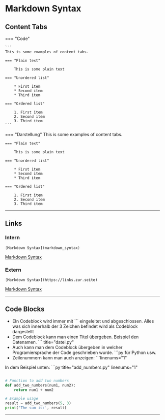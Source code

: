 # Markdown Syntax

## Content Tabs

=== "Code"

    ```
    This is some examples of content tabs.

    === "Plain text"

        This is some plain text

    === "Unordered list"

        * First item
        * Second item
        * Third item

    === "Ordered list"

        1. First item
        2. Second item
        3. Third item
    ```
=== "Darstellung"
    This is some examples of content tabs.

    === "Plain text"

        This is some plain text

    === "Unordered list"

        * First item
        * Second item
        * Third item

    === "Ordered list"

        1. First item
        2. Second item
        3. Third item

--- 

## Links

### Intern
```[Markdown Syntax](markdown_syntax)```

[Markdown Syntax](../markdown_syntax)

### Extern

```[Markdown Syntax](https://links.zur.seite)```

[Markdown Syntax](https://links.zur.seite)

---

## Code Blocks

- EIn Codeblock wird immer mit ``` eingeleitet und abgeschlossen. Alles was sich innerhalb der 3 Zeichen befindet wird als Codeblock dargestellt
- Dem Codeblock kann man einen Titel übergeben. Beispiel den Datenamen. ``` title="datei.py"
- Auch kann man dem Codeblock übergeben in welcher Programiersprache der Code geschrieben wurde. ```py für Python usw.
- Zeilenummern kann man auch anzeigen: ```linenums="1"

In dem Beispiel unten: ```py title="add_numbers.py" linenums="1"


```py title="add_numbers.py" linenums="1"

# Function to add two numbers
def add_two_numbers(num1, num2):
    return num1 + num2

# Example usage
result = add_two_numbers(5, 3)
print('The sum is:', result)
```

---